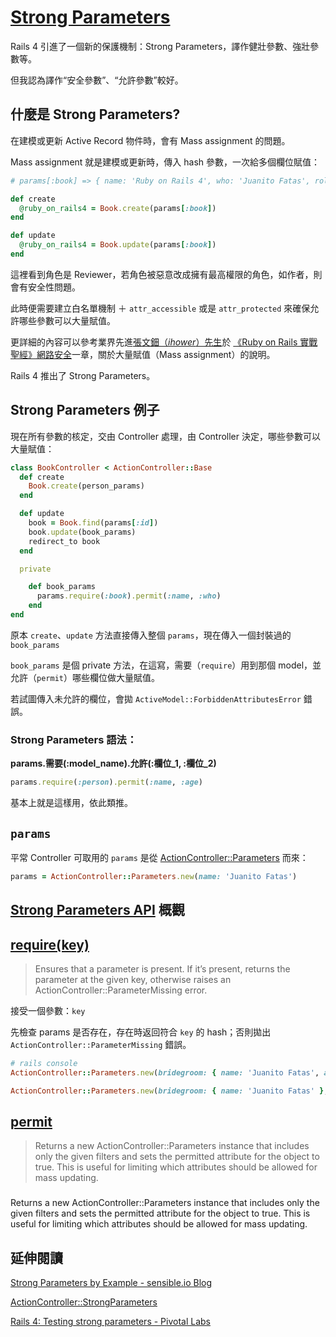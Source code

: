 # [Strong Parameters](https://github.com/rails/strong_parameters)

Rails 4 引進了一個新的保護機制：Strong Parameters，譯作健壯參數、強壯參數等。

但我認為譯作“安全參數”、“允許參數”較好。

## 什麼是 Strong Parameters?

在建模或更新 Active Record 物件時，會有 Mass assignment 的問題。

Mass assignment 就是建模或更新時，傳入 hash 參數，一次給多個欄位賦值：

```ruby
# params[:book] => { name: 'Ruby on Rails 4', who: 'Juanito Fatas', role: :reviewer }

def create
  @ruby_on_rails4 = Book.create(params[:book])
end

def update
  @ruby_on_rails4 = Book.update(params[:book])
end
```

這裡看到角色是 Reviewer，若角色被惡意改成擁有最高權限的角色，如作者，則會有安全性問題。

此時便需要建立白名單機制 ＋ `attr_accessible` 或是 `attr_protected` 來確保允許哪些參數可以大量賦值。

更詳細的內容可以參考業界先進[張文鈿（_ihower_）先生](https://ihower.tw/)於 [《Ruby on Rails 實戰聖經》網路安全](http://ihower.tw/rails3/security.html)一章，關於大量賦值（Mass assignment）的說明。

Rails 4 推出了 Strong Parameters。

## Strong Parameters 例子

現在所有參數的核定，交由 Controller 處理，由 Controller 決定，哪些參數可以大量賦值：

```ruby
class BookController < ActionController::Base
  def create
    Book.create(person_params)
  end

  def update
    book = Book.find(params[:id])
    book.update(book_params)
    redirect_to book
  end

  private

    def book_params
      params.require(:book).permit(:name, :who)
    end
end
```

原本 `create`、`update` 方法直接傳入整個 `params`，現在傳入一個封裝過的 `book_params`

`book_params` 是個 private 方法，在這寫，需要（`require`）用到那個 model，並允許（`permit`）哪些欄位做大量賦值。

若試圖傳入未允許的欄位，會拋 `ActiveModel::ForbiddenAttributesError` 錯誤。

### Strong Parameters 語法：

__params.需要(:model_name).允許(:欄位_1, :欄位_2)__

```ruby
params.require(:person).permit(:name, :age)
```

基本上就是這樣用，依此類推。

## `params`

平常 Controller 可取用的 `params` 是從 [ActionController::Parameters](http://edgeapi.rubyonrails.org/classes/ActionController/Parameters.html) 而來：

```ruby
params = ActionController::Parameters.new(name: 'Juanito Fatas')
```

## [Strong Parameters API](http://edgeapi.rubyonrails.org/classes/ActionController/Parameters.html) 概觀

## [require(key)](http://edgeapi.rubyonrails.org/classes/ActionController/Parameters.html#method-i-required)

> Ensures that a parameter is present. If it’s present, returns the parameter at the given key, otherwise raises an ActionController::ParameterMissing error.

接受一個參數：`key`

先檢查 params 是否存在，存在時返回符合 `key` 的 hash；否則拋出 `ActionController::ParameterMissing` 錯誤。

```ruby
# rails console
ActionController::Parameters.new(bridegroom: { name: 'Juanito Fatas', age: 42 }, bride: { name: '蒼井そら', age: 18 }).require(:bridegroom) # => { name: 'Juanito Fatas', age: 42 }

ActionController::Parameters.new(bridegroom: { name: 'Juanito Fatas' }, bride: { name: '蒼井そら', age: 18 }).require(:bride) # => { name: '蒼井そら', age: 18 }
```

## [permit](http://edgeapi.rubyonrails.org/classes/ActionController/Parameters.html#method-i-permit)

> Returns a new ActionController::Parameters instance that includes only the given filters and sets the permitted attribute for the object to true. This is useful for limiting which attributes should be allowed for mass updating.

###

Returns a new ActionController::Parameters instance that includes only the given filters and sets the permitted attribute for the object to true. This is useful for limiting which attributes should be allowed for mass updating.






## 延伸閱讀

[Strong Parameters by Example - sensible.io Blog](http://blog.sensible.io/2013/08/17/strong-parameters-by-example.html)

[ActionController::StrongParameters](http://edgeapi.rubyonrails.org/classes/ActionController/StrongParameters.html)

[Rails 4: Testing strong parameters - Pivotal Labs](http://pivotallabs.com/rails-4-testing-strong-parameters/)

